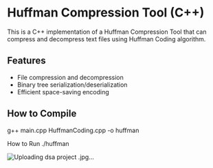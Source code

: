 # Huffman Compression Tool (C++)

This is a C++ implementation of a Huffman Compression Tool that can compress and decompress text files using Huffman Coding algorithm.

## Features
- File compression and decompression
- Binary tree serialization/deserialization
- Efficient space-saving encoding

## How to Compile
g++ main.cpp HuffmanCoding.cpp -o huffman


How to Run
./huffman



![Uploading dsa project .jpg…]()
